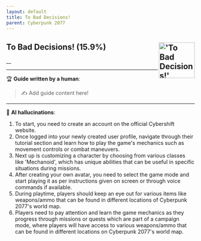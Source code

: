 ```yaml
---
layout: default
title: To Bad Decisions!
parent: Cyberpunk 2077
---
```


## To Bad Decisions! (15.9%) <img align="right" src="https://cdn.cloudflare.steamstatic.com/steamcommunity/public/images/apps/1091500/3ac542374888a4a57a2ef35fb2bf3a5546daaaca.jpg" alt="'To Bad Decisions!' achievement icon" width="96" height="96">

__

---

:trophy: **Guide written by a human**:

> :writing_hand: Add guide content here!

---

:robot: **AI hallucinations**:

1. To start, you need to create an account on the official Cybershift website.
2. Once logged into your newly created user profile, navigate through their tutorial section and learn how to play the game's mechanics such as movement controls or combat maneuvers.
3. Next up is customizing a character by choosing from various classes like 'Mechanoid', which has unique abilities that can be useful in specific situations during missions.
4. After creating your own avatar, you need to select the game mode and start playing it as per instructions given on screen or through voice commands if available.
5. During playtime, players should keep an eye out for various items like weapons/ammo that can be found in different locations of Cyberpunk 2077's world map.
6. Players need to pay attention and learn the game mechanics as they progress through missions or quests which are part of a campaign mode, where players will have access to various weapons/ammo that can be found in different locations on Cyberpunk 2077's world map.
